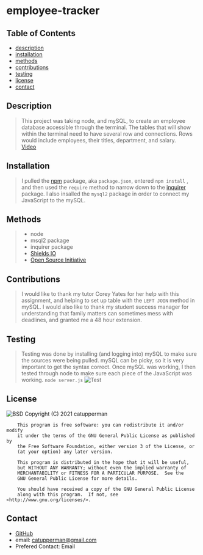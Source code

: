 # employee-tracker
## Table of Contents
* [description](#description)
* [installation](#installation)
* [methods](#methods)
* [contributions](#contributions)
* [testing](#testing)
* [license](#license)
* [contact](#contact)


## Description
> This project was taking node, and mySQL, to create an employee database accessible through the terminal. The tables that will show within the terminal need to have several row and connections.  Rows would include employees, their titles, department, and salary.  
[Video](https://drive.google.com/file/d/1D8-vs-4FcsoUn3HRdWIrnYmvEeKH78a4/view)

## Installation
> I pulled the [npm](https://www.npmjs.com/) package, aka ```package.json```, entered ```npm install``` , and then used the ```require``` method to narrow down to the [inquirer](https://www.npmjs.com/package/inquirer) package.  I also insalled the ```mysql2``` package in order to connect my JavaScript to the mySQL.  
## Methods
> * node 
> * msql2 package 
> * inquirer package 
> * [Shields IO](https://shields.io/category/license) 
> * [Open Source Initiative](https://opensource.org/licenses/BSD-3-Clause) 
## Contributions
> I would like to thank my tutor Corey Yates for her help with this assignment, and helping to set up table with the ```LEFT JOIN``` method in mySQL.  I would also like to thank my student success manager for understanding that family matters can sometimes mess with deadlines, and granted me a 48 hour extension. 
## Testing
> Testing was done by installing (and logging into) mySQL to make sure the sources were being pulled.  mySQL can be picky, so it is very important to get the syntax correct.  Once mySQL was working, I then tested through node to make sure each piece of the JavaScript was working.  ```node server.js```
>![Test](images/employee-tracker.gif)
## License
![BSD](https://img.shields.io/badge/License-GPL-blue)
Copyright (C) 2021 catupperman

        This program is free software: you can redistribute it and/or modify
        it under the terms of the GNU General Public License as published by
        the Free Software Foundation, either version 3 of the License, or
        (at your option) any later version.
        
        This program is distributed in the hope that it will be useful,
        but WITHOUT ANY WARRANTY; without even the implied warranty of
        MERCHANTABILITY or FITNESS FOR A PARTICULAR PURPOSE.  See the
        GNU General Public License for more details.
        
        You should have received a copy of the GNU General Public License
        along with this program.  If not, see <http://www.gnu.org/licenses/>.
## Contact
* [GitHub](github.com/catupperman)
* email:  catupperman@gmail.com
* Prefered Contact: Email